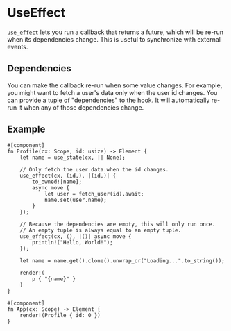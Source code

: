 # UseEffect

[`use_effect`](https://docs.rs/dioxus-hooks/latest/dioxus_hooks/fn.use_effect.html) lets you run a callback that returns a future, which will be re-run when its dependencies change. This is useful to synchronize with external events.

## Dependencies

You can make the callback re-run when some value changes. For example, you might want to fetch a user's data only when the user id changes. You can provide a tuple of "dependencies" to the hook. It will automatically re-run it when any of those dependencies change.

## Example

```rust, no_run
#[component]
fn Profile(cx: Scope, id: usize) -> Element {
    let name = use_state(cx, || None);

    // Only fetch the user data when the id changes.
    use_effect(cx, (id,), |(id,)| {
        to_owned![name];
        async move {
            let user = fetch_user(id).await;
            name.set(user.name);
        }
    });

    // Because the dependencies are empty, this will only run once.
    // An empty tuple is always equal to an empty tuple.
    use_effect(cx, (), |()| async move {
        println!("Hello, World!");
    });

    let name = name.get().clone().unwrap_or("Loading...".to_string());

    render!(
        p { "{name}" }
    )
}

#[component]
fn App(cx: Scope) -> Element {
    render!(Profile { id: 0 })
}
```
